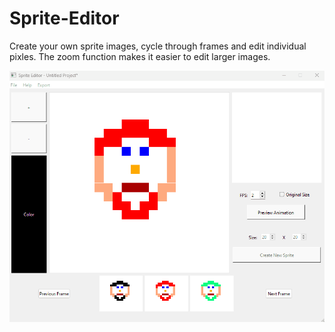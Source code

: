 # Sprite-Editor

<p>Create your own sprite images, cycle through frames and edit individual pixles. The zoom function makes it easier to edit larger images.</p>
<p></p>
<p></p>

![Alt text](SpriteEditorAnimation.gif)
